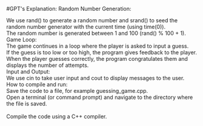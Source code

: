 #GPT's Explanation:
Random Number Generation:

We use rand() to generate a random number and srand() to seed the random number generator with the current time (using time(0)).\
The random number is generated between 1 and 100 (rand() % 100 + 1).\
Game Loop:
\
The game continues in a loop where the player is asked to input a guess.\
If the guess is too low or too high, the program gives feedback to the player.\
When the player guesses correctly, the program congratulates them and displays the number of attempts.\
Input and Output:
\
We use cin to take user input and cout to display messages to the user.\
How to compile and run:\
Save the code to a file, for example guessing_game.cpp.
\
Open a terminal (or command prompt) and navigate to the directory where the file is saved.\
\
Compile the code using a C++ compiler.
